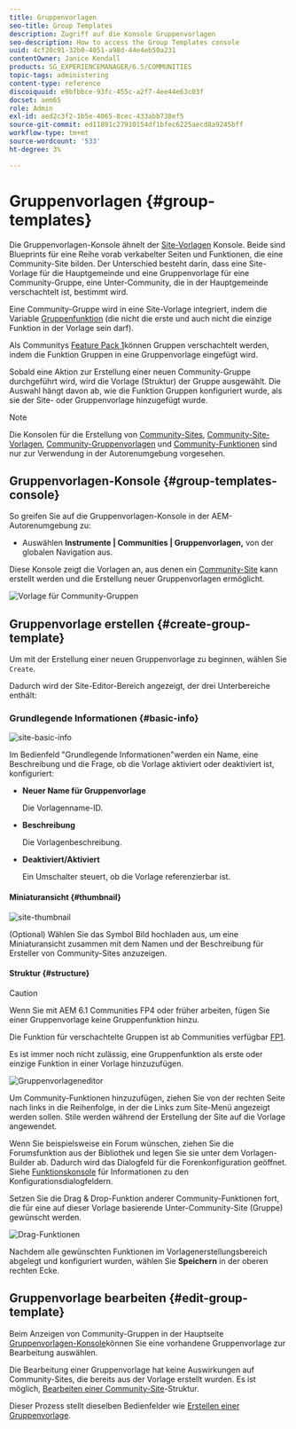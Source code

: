 ```yaml
---
title: Gruppenvorlagen
seo-title: Group Templates
description: Zugriff auf die Konsole Gruppenvorlagen
seo-description: How to access the Group Templates console
uuid: 4cf20c91-32b0-4051-a98d-44e4eb50a231
contentOwner: Janice Kendall
products: SG_EXPERIENCEMANAGER/6.5/COMMUNITIES
topic-tags: administering
content-type: reference
discoiquuid: e9bfbbce-93fc-455c-a2f7-4ee44e63c03f
docset: aem65
role: Admin
exl-id: aed2c3f2-1b5e-4065-8cec-433abb738ef5
source-git-commit: ed11891c27910154df1bfec6225aecd8a9245bff
workflow-type: tm+mt
source-wordcount: '533'
ht-degree: 3%

---
```


# Gruppenvorlagen {#group-templates}

Die Gruppenvorlagen-Konsole ähnelt der [Site-Vorlagen](/help/communities/sites.md) Konsole. Beide sind Blueprints für eine Reihe vorab verkabelter Seiten und Funktionen, die eine Community-Site bilden. Der Unterschied besteht darin, dass eine Site-Vorlage für die Hauptgemeinde und eine Gruppenvorlage für eine Community-Gruppe, eine Unter-Community, die in der Hauptgemeinde verschachtelt ist, bestimmt wird.

Eine Community-Gruppe wird in eine Site-Vorlage integriert, indem die Variable [Gruppenfunktion](/help/communities/functions.md#groups-function) (die nicht die erste und auch nicht die einzige Funktion in der Vorlage sein darf).

Als Communitys [Feature Pack 1](/help/communities/deploy-communities.md#latestfeaturepack)können Gruppen verschachtelt werden, indem die Funktion Gruppen in eine Gruppenvorlage eingefügt wird.

Sobald eine Aktion zur Erstellung einer neuen Community-Gruppe durchgeführt wird, wird die Vorlage (Struktur) der Gruppe ausgewählt. Die Auswahl hängt davon ab, wie die Funktion Gruppen konfiguriert wurde, als sie der Site- oder Gruppenvorlage hinzugefügt wurde.

>[!NOTE]
>
>Die Konsolen für die Erstellung von [Community-Sites](/help/communities/sites-console.md), [Community-Site-Vorlagen](/help/communities/sites.md), [Community-Gruppenvorlagen](/help/communities/tools-groups.md) und [Community-Funktionen](/help/communities/functions.md) sind nur zur Verwendung in der Autorenumgebung vorgesehen.

## Gruppenvorlagen-Konsole {#group-templates-console}

So greifen Sie auf die Gruppenvorlagen-Konsole in der AEM-Autorenumgebung zu:

* Auswählen **Instrumente | Communities | Gruppenvorlagen,** von der globalen Navigation aus.

Diese Konsole zeigt die Vorlagen an, aus denen ein [Community-Site](/help/communities/sites-console.md) kann erstellt werden und die Erstellung neuer Gruppenvorlagen ermöglicht.

![Vorlage für Community-Gruppen](assets/groups-template.png)

## Gruppenvorlage erstellen {#create-group-template}

Um mit der Erstellung einer neuen Gruppenvorlage zu beginnen, wählen Sie `Create`.

Dadurch wird der Site-Editor-Bereich angezeigt, der drei Unterbereiche enthält:

### Grundlegende Informationen {#basic-info}

![site-basic-info](assets/site-basic-info.png)

Im Bedienfeld &quot;Grundlegende Informationen&quot;werden ein Name, eine Beschreibung und die Frage, ob die Vorlage aktiviert oder deaktiviert ist, konfiguriert:

* **Neuer Name für Gruppenvorlage**

   Die Vorlagenname-ID.

* **Beschreibung**

   Die Vorlagenbeschreibung.

* **Deaktiviert/Aktiviert**

   Ein Umschalter steuert, ob die Vorlage referenzierbar ist.

#### Miniaturansicht {#thumbnail}

![site-thumbnail](assets/site-thumbnail.png)

(Optional) Wählen Sie das Symbol Bild hochladen aus, um eine Miniaturansicht zusammen mit dem Namen und der Beschreibung für Ersteller von Community-Sites anzuzeigen.

#### Struktur {#structure}

>[!CAUTION]
>
>Wenn Sie mit AEM 6.1 Communities FP4 oder früher arbeiten, fügen Sie einer Gruppenvorlage keine Gruppenfunktion hinzu.
>
>Die Funktion für verschachtelte Gruppen ist ab Communities verfügbar [FP1](/help/communities/communities.md#latestfeaturepack).
>
>Es ist immer noch nicht zulässig, eine Gruppenfunktion als erste oder einzige Funktion in einer Vorlage hinzuzufügen.

![Gruppenvorlageneditor](assets/template-editor.png)

Um Community-Funktionen hinzuzufügen, ziehen Sie von der rechten Seite nach links in die Reihenfolge, in der die Links zum Site-Menü angezeigt werden sollen. Stile werden während der Erstellung der Site auf die Vorlage angewendet.

Wenn Sie beispielsweise ein Forum wünschen, ziehen Sie die Forumsfunktion aus der Bibliothek und legen Sie sie unter dem Vorlagen-Builder ab. Dadurch wird das Dialogfeld für die Forenkonfiguration geöffnet. Siehe [Funktionskonsole](/help/communities/functions.md) für Informationen zu den Konfigurationsdialogfeldern.

Setzen Sie die Drag &amp; Drop-Funktion anderer Community-Funktionen fort, die für eine auf dieser Vorlage basierende Unter-Community-Site (Gruppe) gewünscht werden.

![Drag-Funktionen](assets/dragfunctions.png)

Nachdem alle gewünschten Funktionen im Vorlagenerstellungsbereich abgelegt und konfiguriert wurden, wählen Sie **Speichern** in der oberen rechten Ecke.

## Gruppenvorlage bearbeiten {#edit-group-template}

Beim Anzeigen von Community-Gruppen in der Hauptseite [Gruppenvorlagen-Konsole](#group-templates-console)können Sie eine vorhandene Gruppenvorlage zur Bearbeitung auswählen.

Die Bearbeitung einer Gruppenvorlage hat keine Auswirkungen auf Community-Sites, die bereits aus der Vorlage erstellt wurden. Es ist möglich, [Bearbeiten einer Community-Site](/help/communities/sites-console.md#modify-structure)-Struktur.

Dieser Prozess stellt dieselben Bedienfelder wie [Erstellen einer Gruppenvorlage](#create-group-template).
